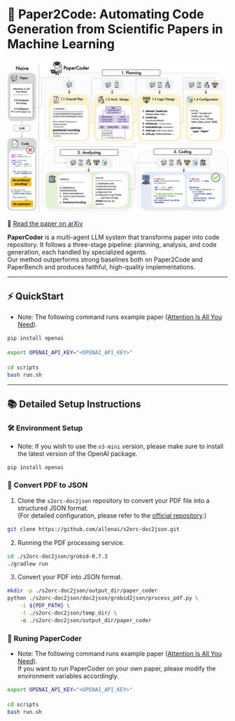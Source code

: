 # 📄 Paper2Code: Automating Code Generation from Scientific Papers in Machine Learning

![PaperCoder Overview](./assets/papercoder_overview.png)

📄 [Read the paper on arXiv](https://arxiv.org/abs/2504.17192)

**PaperCoder** is a multi-agent LLM system that transforms paper into code repository.
It follows a three-stage pipeline: planning, analysis, and code generation, each handled by specialized agents.  
Our method outperforms strong baselines both on Paper2Code and PaperBench and produces faithful, high-quality implementations.

---

## ⚡ QuickStart
- Note: The following command runs example paper ([Attention Is All You Need](https://arxiv.org/abs/1706.03762)).  

```bash
pip install openai

export OPENAI_API_KEY="<OPENAI_API_KEY>"

cd scripts
bash run.sh
```

---

## 📚 Detailed Setup Instructions

### 🛠️ Environment Setup

- Note: If you wish to use the `o3-mini` version, please make sure to install the latest version of the OpenAI package.

```bash
pip install openai
```

### 📄 Convert PDF to JSON

1. Clone the `s2orc-doc2json` repository to convert your PDF file into a structured JSON format.  
   (For detailed configuration, please refer to the [official repository](https://github.com/allenai/s2orc-doc2json).)

```bash
git clone https://github.com/allenai/s2orc-doc2json.git
```

2. Running the PDF processing service.

```bash
cd ./s2orc-doc2json/grobid-0.7.3
./gradlew run
```

3. Convert your PDF into JSON format.

```bash
mkdir -p ./s2orc-doc2json/output_dir/paper_coder
python ./s2orc-doc2json/doc2json/grobid2json/process_pdf.py \
    -i ${PDF_PATH} \
    -t ./s2orc-doc2json/temp_dir/ \ 
    -o ./s2orc-doc2json/output_dir/paper_coder
```

### 🚀 Runing PaperCoder
- Note: The following command runs example paper ([Attention Is All You Need](https://arxiv.org/abs/1706.03762)).  
  If you want to run PaperCoder on your own paper, please modify the environment variables accordingly.

```bash
export OPENAI_API_KEY="<OPENAI_API_KEY>"

cd scripts
bash run.sh
```

